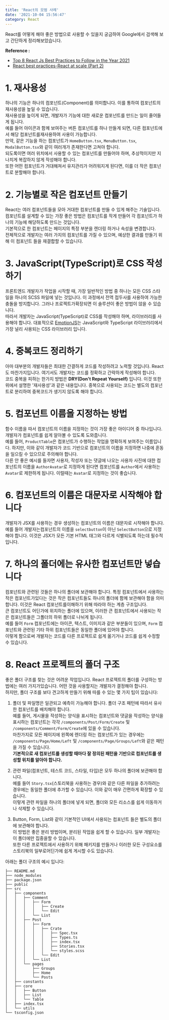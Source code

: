 ```yaml
---
title: 'React의 모범 사례'
date: '2021-10-04 15:56:47'
category: React
---
```


React를 어떻게 해야 좋은 방법으로 사용할 수 있을지 궁금하여 Google에서 검색해 보고 간단하게 정리해보았습니다.

**Reference :**

- [Top 8 React Js Best Practices to Follow in the Year 2021](https://rencybeth.medium.com/top-8-reactjs-best-practices-to-follow-in-the-year-2021-4abd41618ea4)
- [React best practices-React at scale (Part 2)](https://onoufriosm.medium.com/react-best-practices-react-at-scale-part-2-11b69b96f5e)

# 1. 재사용성

하나의 기능은 하나의 컴포넌트(Component)를 의미합니다. 이를 통하여 컴포넌트의 재사용성을 높일 수 있습니다.  
재사용성을 높이게 되면, 개발자가 기능에 대한 새로운 컴포넌트를 만드는 일이 줄어들게 됩니다.  
예를 들어 아이콘과 함께 보여주는 버튼 컴포넌트를 하나 만들게 되면, 다른 컴포넌트에서 해당 컴포넌트를재사용하여 사용이 가능합니다.  
만약, 같은 기능을 하는 컴포넌트가 `HomeButton.tsx`, `MenuButton.tsx`, `ModalButton.tsx`와 같이 여러개가 존재한다면 고쳐야 합니다.  
되도록이면 여러 위치에서 사용할 수 있는 컴포넌트를 만들어야 하며, 추상적이지만 지나치게 복잡하지 않게 작성해야 합니다.  
또한 어떤 컴포넌트가 거대해져서 유지관리가 어려워지게 된다면, 이를 더 작은 컴포넌트로 분할해야 합니다.

# 2. 기능별로 작은 컴포넌트 만들기

React는 여러 컴포넌트들을 모아 거대한 컴포넌트를 만들 수 있게 해주는 기술입니다.  
컴포넌트를 설계할 수 있는 가장 좋은 방법은 컴포넌트를 작게 만들어 각 컴포넌트가 하나의 기능에 해당하도록 만드는 것입니다.  
기본적으로 한 컴포넌트는 페이지의 특정 부분을 렌더링 하거나 속성을 변경합니다.  
전체적으로 개발자는 여러 가지의 컴포넌트를 가질 수 있으며, 예상한 결과를 만들기 위해 이 컴포넌트 들을 재결합할 수 있습니다.

# 3. JavaScript(TypeScript)로 CSS 작성하기

프론트엔드 개발자가 작업을 시작할 때, 가장 일반적인 방법 중 하나는 모든 CSS 스타일을 하나의 SCSS 파일에 넣는 것입니다. 이 과정에서 전역 접두사를 사용하여 가능한 충돌을 방지합니다. 그러나 프로젝트가확장되면 이 솔루션이 좋은 방법이 않을 수 있습니다.  
따라서 개발자는 JavaScript(TypeScript)로 CSS를 작성해야 하며, 라이브러리를 사용해야 합니다. 대표적으로 [EmotionJS](https://www.npmjs.com/package/@emotion/css)는 JavaScript와 TypeScript 라이브러리에서가장 널리 사용되는 CSS 라이브러리 입니다.

# 4. 중복코드 정리하기

아마 대부분의 개발자들은 최대한 간결하게 코드를 작성하려고 노력할 것입니다. React도 마찬가지입니다. 여기서도 개발자는 코드를 정확하고 간략하게 작성해야 합니다.  
코드 중복을 피하는 한가지 방법은 **DRY(Don't Repeat Yourself)** 입니다. 이것 또한 위에서 설명한 '재사용성'과 같은 내용입니다. 중복으로 사용되는 코드는 별도의 컴포넌트로 분리하여 중복코드가 생기지 않도록 해야 합니다.

# 5. 컴포넌트 이름을 지정하는 방법

함수 이름을 따서 컴포넌트의 이름을 지정하는 것이 가장 좋은 아이디어 중 하나입니다. 개발자가 컴포넌트를 쉽게 알아볼 수 있도록 도와줍니다.  
예를 들어, `ProductTable`은 컴포넌트가 수행하는 작업을 명확하게 보여주는 이름입니다. 하지만, 이와 같이 개발자가 코드 기반으로 컴포넌트의 이름을 지정하면 나중에 혼동을 일으킬 수 있으므로 주의해야 합니다.  
다른 안 좋은 예시를 들자면 사용자, 작성자 또는 댓글에 나오는 사용자 사진에 대한 컴포넌트의 이름을 `AuthorAvatar`로 지정하게 된다면 컴포넌트를 `Author`에서 사용하는 `Avatar`로 제한하게 됩니다. 이럴때는 `Avatar`로 지정하는 것이 좋습니다.

# 6. 컴포넌트의 이름은 대문자로 시작해야 합니다

개발자가 JSX를 사용하는 경우 생성하는 컴포넌트의 이름은 대문자로 시작해야 합니다. 예를 들어 개발자는컴포넌트의 이름을 `selectbutton`이 아닌 `SelectButton`으로 지정해야 합니다. 이것은 JSX가 모든 기본 HTML 태그와 다르게 식별되도록 하는데 필수적입니다.

# 7. 하나의 폴더에는 유사한 컴포넌트만 넣습니다

컴포넌트와 관련된 것들은 하나의 폴더에 보관해야 합니다. 특정 컴포넌트에서 사용하는 작은 컴포넌트가있다는 것은 작은 컴포넌트들도 하나의 폴더에 함께 보관해야 함을 의미합니다. 이것은 React 컴포넌트를이해하기 위해 따라야 하는 계층 구조입니다.  
큰 컴포넌트도 어딘가에 위치하는 폴더에 있으며, 이러한 큰 컴포넌트에서 사용되는 작은 컴포넌트들은 그폴더의 하위 폴더로 나뉘게 됩니다.  
예를 들어 `Form` 컴포넌트에는 아이콘, 텍스트, 이미지과 같은 부분들이 있으며, `Form` 컴포넌트와 관련된 기타 하위 컴포넌트들은 동일한 폴더에 있어야 합니다.  
이렇게 함으로써 개발자는 코드를 다른 프로젝트로 쉽게 옮기거나 코드를 쉽게 수정할 수 있습니다.

# 8. React 프로젝트의 폴더 구조

좋은 폴더 구조를 찾는 것은 어려운 작업입니다. React 프로젝트의 폴더를 구성하는 방법에는 여러 가지가있습니다. 어떤 것을 사용할지는 개발자가 결정해야 합니다.  
하지만, 폴더 구조를 보다 견고하게 만들기 위해 따를 수 있는 몇 가지 팁이 있습니다:

1. 폴더 및 파일명은 일관되고 예측이 가능해야 합니다. 폴더 구조 패턴에 따라서 유사한 컴포넌트를 배치해야 합니다.  
   예를 들어, 게시물을 작성하는 양식을 표시하는 컴포넌트와 댓글을 작성하는 양식을 표시하는 컴포넌트는 각각 `/components/Post/Form/Create` 및 `/components/Comment/Form/Create`에 있을 수 있습니다.  
   마찬가지로 모든 페이지에 왼쪽에 렌더링 하는 컴포넌트가 있는 경우에는 `/components/Page/Home/Left` 및 `/components/Page/Groups/Left`와 같은 패턴을 가질 수 있습니다.  
   **기본적으로 새 컴포넌트를 생성할 때마다 잘 정의된 패턴을 기반으로 컴포넌트를 생성할 위치를 알아야 합니다.**

2. 관련 파일(컴포넌트, 테스트 코드, 스타일, 타입)은 모두 하나의 폴더에 보관해야 합니다.  
   예를 들어 `Story.tsx`(스토리북을 사용하는 경우)와 같은 다른 파일을 추가하려는 경우에는 동일한 폴더에 추가할 수 있습니다. 이와 같이 매우 간편하게 확장할 수 있습니다.  
   이렇게 관련 파일을 하나의 폴더에 넣게 되면, 폴더와 모든 리소스를 쉽게 이동하거나 삭제할 수 있습니다.

3. Button, Form, List와 같이 기본적인 UI에서 사용되는 컴포넌트 들은 별도의 폴더에 보관해야 합니다.  
   이 방법은 좋은 분리 방법이며, 분리된 작업을 쉽게 할 수 있습니다. 일부 개발자는 이 폴더에만 집중을할 수 있습니다.  
   또한 다른 프로젝트에서 사용하기 위해 패키지를 만들거나 이러한 모든 구성요소를 스토리북의 일부로어딘가에 쉽게 게시할 수도 있습니다.

아래는 폴더 구조의 예시 입니다:

```
├── README.md
├── node_modules
├── package.json
├── public
├── src
│   ├── components
│   │   ├── Comment
│   │   │   ├── Form
│   │   │   │   ├── Create
│   │   │   │   └── Edit
│   │   │   └── List
│   │   ├── Post
│   │   │   ├── Form
│   │   │   │   ├── Crate
│   │   │   │   │   ├── Spec.tsx
│   │   │   │   │   ├── Types.ts
│   │   │   │   │   ├── index.tsx
│   │   │   │   │   ├── Stories.tsx
│   │   │   │   │   └── styles.scss
│   │   │   │   └── Edit
│   │   │   └── List
│   │   └── pages
│   │       ├── Groups
│   │       ├── Home
│   │       └── Posts
│   ├── constants
│   ├── core
│   │   ├── Button
│   │   ├── List
│   │   └── Table
│   ├── index.tsx
│   └── utils
└── tsconfig.json
```
